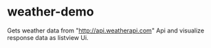 # weather-demo

Gets weather data from "http://api.weatherapi.com" Api and visualize response data as listview Ui.


